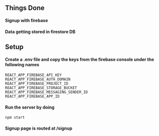 ## Things Done
#### Signup with firebase
#### Data getting stored in firestore DB

## Setup
#### Create a .env file and copy the keys from the firebase console under the following names
####
```
REACT_APP_FIREBASE_API_KEY
REACT_APP_FIREBASE_AUTH_DOMAIN
REACT_APP_FIREBASE_PROJECT_ID
REACT_APP_FIREBASE_STORAGE_BUCKET
REACT_APP_FIREBASE_MESSAGING_SENDER_ID
REACT_APP_FIREBASE_APP_ID
```
#### Run the server by doing 
```
npm start
```
#### Signup page is routed at /signup
